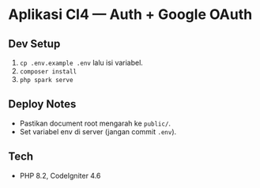 # Aplikasi CI4 — Auth + Google OAuth

## Dev Setup
1. `cp .env.example .env` lalu isi variabel.
2. `composer install`
3. `php spark serve`

## Deploy Notes
- Pastikan document root mengarah ke `public/`.
- Set variabel env di server (jangan commit `.env`).

## Tech
- PHP 8.2, CodeIgniter 4.6
